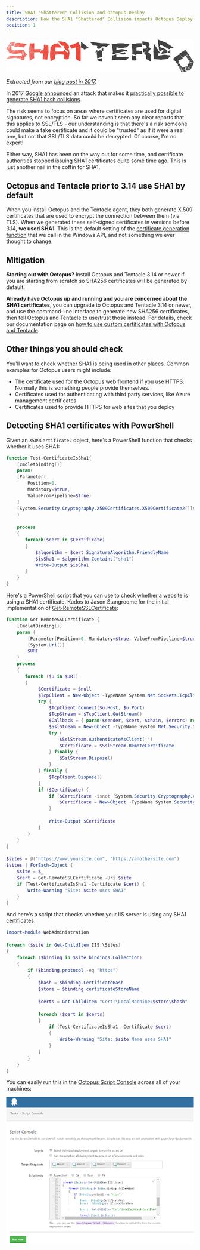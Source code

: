 ```yaml
---
title: SHA1 "Shattered" Collision and Octopus Deploy
description: How the SHA1 "Shattered" Collision impacts Octopus Deploy
position: 1
---
```


![Shattered logo](shattered-logo.png)

_Extracted from our [blog post in 2017](https://octopus.com/blog/shattered)._

In 2017 [Google announced](https://security.googleblog.com/2017/02/announcing-first-sha1-collision.html) an attack that makes it [practically possible to generate SHA1 hash collisions](http://shattered.io/).

The risk seems to focus on areas where certificates are used for digital signatures, not encryption. So far we haven't seen any clear reports that this applies to SSL/TLS - our understanding is that there's a risk someone could make a fake certificate and it could be "trusted" as if it were a real one, but not that SSL/TLS data could be decrypted. Of course, I'm no expert!

Either way, SHA1 has been on the way out for some time, and certificate authorities stopped issuing SHA1 certificates quite some time ago. This is just another nail in the coffin for SHA1.

## Octopus and Tentacle prior to 3.14 use SHA1 by default

When you install Octopus and the Tentacle agent, they both generate X.509 certificates that are used to encrypt the connection between them (via TLS). When we generated these self-signed certificates in versions before 3.14, **we used SHA1**. This is the default setting of the [certificate generation function](https://msdn.microsoft.com/en-us/library/windows/desktop/aa376039(v=vs.85).aspx) that we call in the Windows API, and not something we ever thought to change.

## Mitigation

**Starting out with Octopus?** Install Octopus and Tentacle 3.14 or newer if you are starting from scratch so SHA256 certificates will be generated by default.

**Already have Octopus up and running and you are concerned about the SHA1 certificates**, you can upgrade to Octopus and Tentacle 3.14 or newer, and use the command-line interface to generate new SHA256 certificates, then tell Octopus and Tentacle to use/trust those instead. For details, check our documentation page on [how to use custom certificates with Octopus and Tentacle](/docs/administration/security/octopus-tentacle-communication/how-to-use-custom-certificates-with-octopus-server-and-tentacle.md).

## Other things you should check

You'll want to check whether SHA1 is being used in other places. Common examples for Octopus users might include:

- The certificate used for the Octopus web frontend if you use HTTPS. Normally this is something people provide themselves. 
- Certificates used for authenticating with third party services, like Azure management certificates
- Certificates used to provide HTTPS for web sites that you deploy

## Detecting SHA1 certificates with PowerShell

Given an `X509Certificate2` object, here's a PowerShell function that checks whether it uses SHA1:

```powershell
function Test-CertificateIsSha1{
    [cmdletbinding()]
    param(  
    [Parameter(
        Position=0, 
        Mandatory=$true, 
        ValueFromPipeline=$true)
    ]
    [System.Security.Cryptography.X509Certificates.X509Certificate2[]]$Certificate
    ) 

    process 
    {
       foreach($cert in $Certificate)
       {
           $algorithm = $cert.SignatureAlgorithm.FriendlyName
           $isSha1 = $algorithm.Contains("sha1")
           Write-Output $isSha1
       }
    }
}
```

Here's a PowerShell script that you can use to check whether a website is using a SHA1 certificate. Kudos to Jason Stangroome for the initial implementation of [Get-RemoteSSLCertificate](https://gist.github.com/jstangroome/5945820):

```powershell
function Get-RemoteSSLCertificate {
    [CmdletBinding()]
    param (
        [Parameter(Position=0, Mandatory=$true, ValueFromPipeline=$true)]
        [System.Uri[]]
        $URI
    )
    process 
    {
       foreach ($u in $URI)
       {
            $Certificate = $null
            $TcpClient = New-Object -TypeName System.Net.Sockets.TcpClient
            try {
                $TcpClient.Connect($u.Host, $u.Port)
                $TcpStream = $TcpClient.GetStream()
                $Callback = { param($sender, $cert, $chain, $errors) return $true }
                $SslStream = New-Object -TypeName System.Net.Security.SslStream -ArgumentList @($TcpStream, $true, $Callback)
                try {
                    $SslStream.AuthenticateAsClient('')
                    $Certificate = $SslStream.RemoteCertificate
                } finally {
                    $SslStream.Dispose()
                }
            } finally {
                $TcpClient.Dispose()
            }
            if ($Certificate) {
                if ($Certificate -isnot [System.Security.Cryptography.X509Certificates.X509Certificate2]) {
                    $Certificate = New-Object -TypeName System.Security.Cryptography.X509Certificates.X509Certificate2 -ArgumentList $Certificate
                }

                Write-Output $Certificate
            }
        }
    }
}

$sites = @("https://www.yoursite.com", "https://anothersite.com")
$sites | ForEach-Object {
    $site = $_
    $cert = Get-RemoteSSLCertificate -Uri $site
    if (Test-CertificateIsSha1 -Certificate $cert) {
        Write-Warning "Site: $site uses SHA1"
    }
}
```

And here's a script that checks whether your IIS server is using any SHA1 certificates:

```powershell
Import-Module WebAdministration

foreach ($site in Get-ChildItem IIS:\Sites)
{
    foreach ($binding in $site.bindings.Collection)
    {
        if ($binding.protocol -eq "https") 
        {
            $hash = $binding.CertificateHash
            $store = $binding.certificateStoreName

            $certs = Get-ChildItem "Cert:\LocalMachine\$store\$hash"

            foreach ($cert in $certs) 
            {
                if (Test-CertificateIsSha1 -Certificate $cert) 
                {
                    Write-Warning "Site: $site.Name uses SHA1"
                }
            } 
        }
    }
}
```

You can easily run this in the [Octopus Script Console](/docs/administration/script-console.md) across all of your machines:

![Running the IIS SHA1 binding detection in the Octopus script console](shattered-console.png "width=500")